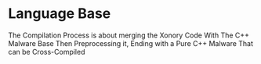 # Language Base
The Compilation Process is about merging the Xonory Code With The C++ Malware Base Then Preprocessing it, Ending with a Pure C++ Malware That can be Cross-Compiled
